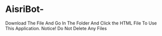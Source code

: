 # AisriBot-
Download The File And Go In The Folder And Click the HTML File To Use This Application. Notice! Do Not Delete Any Files
